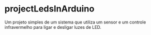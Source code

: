 # projectLedsInArduino
Um projeto simples de um sistema que utiliza um sensor e um controle infravermelho para ligar e desligar luzes de LED.
